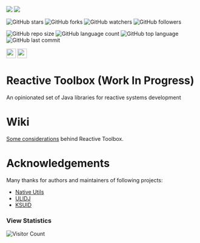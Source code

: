 [![](https://jitpack.io/v/siy/reactive-toolbox.svg)](https://jitpack.io/#siy/reactive-toolbox)
[![](https://jitci.com/gh/siy/reactive-toolbox/svg)](https://jitci.com/gh/siy/reactive-toolbox)

![GitHub stars](https://img.shields.io/github/stars/siy/reactive-toolbox?style=social)
![GitHub forks](https://img.shields.io/github/forks/siy/reactive-toolbox?style=social)
![GitHub watchers](https://img.shields.io/github/watchers/siy/reactive-toolbox?style=social)
![GitHub followers](https://img.shields.io/github/followers/siy?style=social)

![GitHub repo size](https://img.shields.io/github/repo-size/siy/reactive-toolbox?style=plastic)
![GitHub language count](https://img.shields.io/github/languages/count/siy/reactive-toolbox?style=plastic)
![GitHub top language](https://img.shields.io/github/languages/top/siy/reactive-toolbox?style=plastic)
![GitHub last commit](https://img.shields.io/github/last-commit/siy/reactive-toolbox?color=red&style=plastic)

<a href="https://medium.com/@sergiy.yevtushenko"><img src="https://img.shields.io/badge/medium-%2312100E.svg?&style=for-the-badge&logo=medium&logoColor=white" height=25></a> 
<a href="https://dev.to/siy"><img src="https://img.shields.io/badge/DEV.TO-%230A0A0A.svg?&style=for-the-badge&logo=dev-dot-to&logoColor=white" height=25></a>

# Reactive Toolbox (Work In Progress) 
An opinionated set of Java libraries for reactive systems development

# Wiki
[Some considerations](https://github.com/siy/reactive-toolbox/wiki) behind Reactive Toolbox.

# Acknowledgements

Many thanks for authors and maintainers of following projects:

 - [Native Utils](https://github.com/adamheinrich/native-utils)
 - [ULIDJ](https://github.com/azam/ulidj)
 - [KSUID](https://github.com/akhawaja/ksuid)

### View Statistics
![Visitor Count](https://profile-counter.glitch.me/siy/count.svg)
